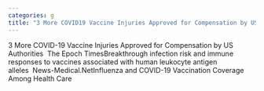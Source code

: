 ```yaml
---
categories: g
title: "3 More COVID19 Vaccine Injuries Approved for Compensation by US Authorities  The Epoch Times"
---
```

3 More COVID-19 Vaccine Injuries Approved for Compensation by US Authorities&nbsp;&nbsp;The Epoch TimesBreakthrough infection risk and immune responses to vaccines associated with human leukocyte antigen alleles&nbsp;&nbsp;News-Medical.NetInfluenza and COVID-19 Vaccination Coverage Among Health Care